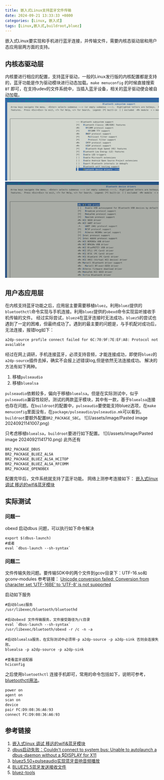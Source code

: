 ```yaml
---
title: 嵌入式Linux支持蓝牙文件传输
date: 2024-09-21 13:33:33 +0800
categories: [Linux, 嵌入式]
tags: [Linux,嵌入式,buildroot,bluez]
---
```


嵌入式Linux要实现和手机进行蓝牙连接，并传输文件，需要内核态驱动层和用户态应用层两方面的支持。
## 内核态驱动层

内核要进行相应的配置，支持蓝牙驱动，一般的Linux发行版的内核配置都是支持的，蓝牙功能是作为驱动模块进行动态加载。`make menuconfig` 的时候直接搜索 `BT` 即可，在支持udev的文件系统中，当插入蓝牙设备，相关的蓝牙驱动便会被自动加载。
![test](/assets/image/20240921135133.png)
![](/assets/image/20240921135117.png)


## 用户态应用层

在内核支持蓝牙功能之后，应用层主要需要移植`bluez`。利用`bluez`提供的`bluetoothctl`命令实现与手机连接。利用`bluez`提供的`obexd`命令实现监听接收手机传输的文件。
经过实际尝试，`bluez4`在蓝牙连接时无法成功，`bluez5`的尝试也遇到了一定的困难，但最终成功了。遇到的最主要的问题是，与手机配对成功后，无法连接，报错log如下：
```shell
a2dp-source profile connect failed for 6C:70:9F:7E:EF:A8: Protocol not available
```
经过在网上调研，手机连接蓝牙，必须支持音频，才能连接成功，即使将`bluez`的`a2dp-source`插件去掉，确实不会报上述错误log,但是依然无法连接成功。
解决的方法有如下两种。
1. 移植`pulseaudio`
2. 移植`bluealsa`

`pulseaudio`依赖较多，偏向于移植`bluealsa`。但是在实际测试中，似乎`pulseaudio`兼容性较好。测试的两款蓝牙模块，其中有一款，基于`bluealsa`连接也存在问题。在`buildroot`的配置中，`pulseaudio`要使能支持bluez选项，在`make menuconfig`里面没有，在`package/pulseaudio/pulseaudio.mk`可以看到。`buildroot`要额外配置`BR2_PACKAGE_SBC`。
![](/assets/image/Pasted image 20240921141007.png)

只考虑移植`bluealsa`，`buildroot`要进行如下配置。
![](/assets/image/Pasted image 20240921141710.png)
此外还有
```shell
BR2_PACKAGE_DBUS
BR2_PACKAGE_BLUEZ_ALSA
BR2_PACKAGE_BLUEZ_ALSA_HCITOP
BR2_PACKAGE_BLUEZ_ALSA_RFCOMM
BR2_PACKAGE_OPENOBEX
```

配置完毕后，文件系统就支持了蓝牙功能。
网络上测参考连接如下： [嵌入式linux 调试 移远的wifi&蓝牙模块](https://www.cnblogs.com/xiongze1234/p/17801206.html "发布于 2023-10-31 19:56")

## 实际测试

### 问题一
obexd 启动dbus 问题，可以执行如下命令解决
```shell
export $(dbus-launch)
#或者
eval `dbus-launch --sh-syntax`
```
### 问题二
文件传输失败问题。要传输SDK中的两个文件到gcov目录下：UTF-16.so和gconv-modules
参考链接： [Unicode conversion failed: Conversion from character set ‘UTF-16BE‘ to ‘UTF-8‘ is not supported](https://blog.csdn.net/TSZ0000/article/details/130728962)


启动如下服务
```shell
#启动bluez服务
/usr/libexec/bluetooth/bluetoothd

#启动obexd 文件传输服务，文件接受路径为/c目录
eval `dbus-launch --sh-syntax`
/usr/libexec/bluetooth/obexd -r /c -n -a

#启动bluealsa服务，在实际测试中必须带-p a2dp-source -p a2dp-sink 否则会连接失败。
bluealsa -p a2dp-source -p a2dp-sink

#查看蓝牙适配器
hciconfig
```

之后使用`bluetoothctl` 连接手机即可，常用的命令包括如下，说明可参考， [bluetoothctl用法](https://www.cnblogs.com/helloworldtoyou/p/15169073.html "发布于 2021-08-21 10:58")。
```shell
power on
agent on
scan on
device
pair FC:D9:08:36:A6:93
connect FC:D9:08:36:A6:93

```


## 参考链接

1. [嵌入式linux 调试 移远的wifi&蓝牙模块](https://www.cnblogs.com/xiongze1234/p/17801206.html "发布于 2023-10-31 19:56")
2.  [dbus启动失败：Couldn't connect to system bus: Unable to autolaunch a dbus-daemon without a $DISPLAY for X11](https://www.cnblogs.com/chutianyao/p/3770627.html "发布于 2015-07-27 10:38")
3. [bluez5.50+pulseaudio实现蓝牙音响音频播放](https://developer.aliyun.com/article/1172689)
4. [BLUEZ5.5蓝牙发送接收文件](https://blog.csdn.net/ldinvicible/article/details/131851316)
5. [bluez-tools](https://code.google.com/archive/p/bluez-tools/)
